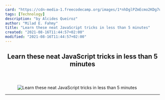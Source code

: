 ```yaml
---
card: "https://cdn-media-1.freecodecamp.org/images/1*nhDglPZmEcmo2KDg7u4gxw.png"
tags: [Technology]
description: "by Alcides Queiroz"
author: "Milad E. Fahmy"
title: "Learn these neat JavaScript tricks in less than 5 minutes"
created: "2021-08-16T11:44:57+02:00"
modified: "2021-08-16T11:44:57+02:00"
---
```

<div class="site-wrapper">
<main id="site-main" class="site-main outer">
<div class="inner">
<article class="post-full post tag-technology tag-web-development tag-programming tag-startup tag-tech ">
<header class="post-full-header">
<h1 class="post-full-title">Learn these neat JavaScript tricks in less than 5 minutes</h1>
</header>
<figure class="post-full-image">
<picture>
<source media="(max-width: 700px)" sizes="1px" srcset="data:image/gif;base64,R0lGODlhAQABAIAAAAAAAP///yH5BAEAAAAALAAAAAABAAEAAAIBRAA7 1w">
<source media="(min-width: 701px)" sizes="(max-width: 800px) 400px,
(max-width: 1170px) 700px,
1400px" srcset="https://cdn-media-1.freecodecamp.org/images/1*nhDglPZmEcmo2KDg7u4gxw.png 300w,
https://cdn-media-1.freecodecamp.org/images/1*nhDglPZmEcmo2KDg7u4gxw.png 600w,
https://cdn-media-1.freecodecamp.org/images/1*nhDglPZmEcmo2KDg7u4gxw.png 1000w,
https://cdn-media-1.freecodecamp.org/images/1*nhDglPZmEcmo2KDg7u4gxw.png 2000w">
<img onerror="this.style.display='none'" src="https://cdn-media-1.freecodecamp.org/images/1*nhDglPZmEcmo2KDg7u4gxw.png" alt="Learn these neat JavaScript tricks in less than 5 minutes">
</picture>
</figure>
<section class="post-full-content">
<div class="post-content medium-migrated-article">
</div>
<hr>
</section>
</article>
</div>
</main>
</div>
<!-- Google Tag Manager (noscript) -->
<!-- End Google Tag Manager (noscript) -->
